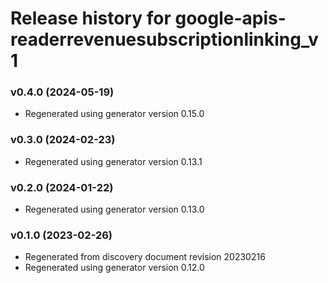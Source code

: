# Release history for google-apis-readerrevenuesubscriptionlinking_v1

### v0.4.0 (2024-05-19)

* Regenerated using generator version 0.15.0

### v0.3.0 (2024-02-23)

* Regenerated using generator version 0.13.1

### v0.2.0 (2024-01-22)

* Regenerated using generator version 0.13.0

### v0.1.0 (2023-02-26)

* Regenerated from discovery document revision 20230216
* Regenerated using generator version 0.12.0

